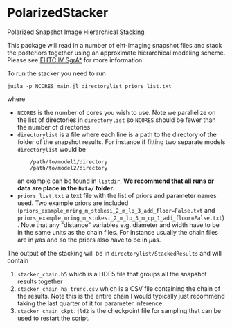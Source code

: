# PolarizedStacker
Polarized Snapshot Image Hierarchical Stacking

This package will read in a number of eht-imaging snapshot files and stack the posteriors together using an approximate hierarchical modeling scheme. Please see 
[EHTC IV SgrA*](https://iopscience.iop.org/article/10.3847/2041-8213/ac6736) for more information. 

To run the stacker you need to run
```
juila -p NCORES main.jl directorylist priors_list.txt
```
where 
  
- `NCORES` is the number of cores you wish to use. Note we parallelize on the list of directories in `directorylist` so `NCORES` should be fewer than the number of directories
- `directorylist` is a file where each line is a path to the directory of the folder of the snapshot results. For instance if fitting two separate models `directorylist` would be
    ```
        /path/to/model1/directory
        /path/to/model2/directory
    ```
  an example can be found in `listdir`. **We recommend that all runs or data are place in the `Data/` folder.**
- `priors_list.txt` a text file with the list of priors and parameter names used. Two example priors are included (`priors_example_mring_m_stokesi_2_m_lp_3_add_floor=False.txt` and `priors_example_mring_m_stokesi_2_m_lp_3_m_cp_1_add_floor=False.txt`). Note that any "distance" variables e.g. diameter and width have to be in the same units as the chain files. For instance usually the chain files are in $\mu$as and so the priors also have to be in $\mu$as.

The output of the stacking will be in `directorylist/StackedResults` and will contain

1.  `stacker_chain.h5` which is a HDF5 file that groups all the snapshot results together
2.  `stacker_chain_ha_trunc.csv` which is a CSV file containing the chain of the results. Note this is the entire chain I would typically just recommend taking the last quarter of it for parameter inference.
3.  `stacker_chain_ckpt.jld2` is the checkpoint file for sampling that can be used to restart the script. 
